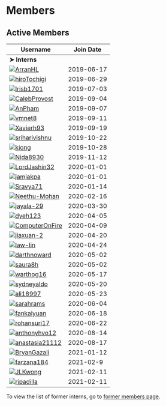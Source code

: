 # Members

## Active Members

|**Username**|**Join Date**|
|------------|-------------|
|**➤ Interns**||
|[![](http://github.com/ArranHL.png?size=25)](https://github.com/ArranHL)[ArranHL](profiles/ArranHL.md)|2019-06-17|
|[![](https://avatars1.githubusercontent.com/u/33208073?s=25)](https://github.com/hiroTochigi)[hiroTochigi](profiles/hiroTochigi.md)|2019-06-29|
|[![](https://avatars1.githubusercontent.com/u/33208073?s=25)](https://github.com/Irisb1701)[Irisb1701](profiles/irisb1701.md)|2019-07-03|
|[![](http://github.com/CalebProvost.png?size=25)](https://github.com/CalebProvost)[CalebProvost](profiles/CalebProvost.md)|2019-09-04|
|[![](https://avatars1.githubusercontent.com/u/33208073?s=25)](https://github.com/AnPham)[AnPham](profiles/phamduchongan93.md)|2019-09-07|
|[![](http://github.com/vmnet8.png?size=25)](https://github.com/vmnet8)[vmnet8](profiles/vmnet8.md)|2019-09-11|
|[![](https://avatars1.githubusercontent.com/u/33208073?s=25)](https://github.com/Xavierh93)[Xavierh93](profiles/Xavierh93.md)|2019-09-19|
|[![](https://avatars1.githubusercontent.com/u/33208073?s=25)](https://github.com/sriharivishnu)[sriharivishnu](profiles/sriharivishnu.md)|2019-10-22|
|[![](http://github.com/kjong.png?size=25)](https://github.com/kjong)[kjong](profiles/kjong.md)|2019-10-28|
|[![](https://avatars1.githubusercontent.com/u/33208073?s=25)](https://github.com/Nida8930)[Nida8930](profiles/Nida8930.md)|2019-11-12|
|[![](http://github.com/LordJashin32.png?size=25)](https://github.com/LordJashin32)[LordJashin32](profiles/LordJashin32.md)|2020-01-01|
|[![](http://github.com/jamjakpa.png?size=25)](https://github.com/jamjakpa)[jamjakpa](profiles/jamjakpa.md)|2020-01-01|
|[![](https://avatars1.githubusercontent.com/u/33208073?s=25)](https://github.com/Sravya71)[Sravya71](profiles/sravya71.md)|2020-01-14|
|[![](https://avatars1.githubusercontent.com/u/33208073?s=25)](https://github.com/Neethu-Mohan)[Neethu-Mohan](profiles/Neethu-Mohan.md)|2020-02-16|
|[![](https://avatars1.githubusercontent.com/u/33208073?s=25)](https://github.com/jayala-29)[jayala-29](profiles/jayala-29.md)|2020-03-30|
|[![](https://avatars1.githubusercontent.com/u/33208073?s=25)](https://github.com/dyeh123)[dyeh123](profiles/dyeh123.md)|2020-04-05|
|[![](https://avatars1.githubusercontent.com/u/33208073?s=25)](https://github.com/ComputerOnFire)[ComputerOnFire](profiles/ComputerOnFire.md)|2020-04-09|
|[![](https://avatars1.githubusercontent.com/u/33208073?s=25)](https://github.com/jiaxuan-2)[jiaxuan-2](profiles/jiaxuan-2.md)|2020-04-20|
|[![](http://github.com/law-lin.png?size=25)](https://github.com/law-lin)[law-lin](profiles/law-lin.md)|2020-04-24|
|[![](https://avatars1.githubusercontent.com/u/33208073?s=25)](https://github.com/darthnoward)[darthnoward](profiles/darthnoward.md)|2020-05-02|
|[![](https://user-images.githubusercontent.com/70165226/153325684-6f8d2ff2-9877-481f-98ae-887d522476d7.png\|s=25)](https://github.com/saura8h)[saura8h](profiles/saura8h.md)|2020-05-02|
|[![](https://avatars0.githubusercontent.com/u/45441785?s=25)](https://github.com/warthog16)[warthog16](profiles/warthog16.md)|2020-05-17|
|[![](https://github.com/sydneyaldo.png?size=25)](https://github.com/sydneyaldo)[sydneyaldo](profiles/sydneyaldo.md)|2020-05-20|
|[![](https://avatars2.githubusercontent.com/u/20432955?s=25)](https://github.com/ali18997)[ali18997](profiles/ali18997.md)|2020-05-23|
|[![](https://avatars1.githubusercontent.com/u/33208073?s=25)](https://github.com/sarahrams)[sarahrams](profiles/sarahrams.md)|2020-06-04|
|[![](https://avatars1.githubusercontent.com/u/17788840?s=25)](https://github.com/fankaiyuan)[fankaiyuan](profiles/fankaiyuan.md)|2020-06-18|
|[![](https://avatars1.githubusercontent.com/u/33208073?s=25)](https://github.com/rohansuri17)[rohansuri17](profiles/rohansuri17.md)|2020-06-22|
|[![](https://avatars1.githubusercontent.com/u/33208073?s=25)](https://github.com/anthonyhvo12)[anthonyhvo12](profiles/anthonyhvo12.md)|2020-08-14|
|[![](https://github.com/anastasia21112.png?size=25)](https://github.com/anastasia21112)[anastasia21112](profiles/anastasia21112.md)|2020-08-17|
|[![](https://avatars1.githubusercontent.com/u/33208073?s=25)](https://github.com/BryanGazali)[BryanGazali](profiles/BryanGazali.md)|2021-01-12|
|[![](https://avatars1.githubusercontent.com/u/33208073?s=25)](https://github.com/farzana184)[farzana184](profiles/farzana184.md)|2021-02-9|
|[![](https://avatars.githubusercontent.com/u/61807745?s=25)](https://github.com/JLKwong)[JLKwong](profiles/JLKwong.md)|2021-02-11|
|[![](https://avatars1.githubusercontent.com/u/23529006?s=25)](https://github.com/rjpadilla)[rjpadilla](profiles/rjpadilla.md)|2021-02-11|
To view the list of former interns, go to [former members page](retiredinterns.md).

